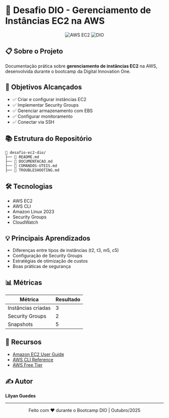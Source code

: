 # 🚀 Desafio DIO - Gerenciamento de Instâncias EC2 na AWS

<p align="center">
  <img src="https://img.shields.io/badge/AWS-EC2-FF9900?style=for-the-badge&logo=amazon-aws&logoColor=white" alt="AWS EC2"/>
  <img src="https://img.shields.io/badge/DIO-Bootcamp-blue?style=for-the-badge" alt="DIO"/>
</p>

## 📋 Sobre o Projeto

Documentação prática sobre **gerenciamento de instâncias EC2** na AWS, desenvolvida durante o bootcamp da Digital Innovation One.

## 🎯 Objetivos Alcançados

- ✅ Criar e configurar instâncias EC2
- ✅ Implementar Security Groups
- ✅ Gerenciar armazenamento com EBS
- ✅ Configurar monitoramento
- ✅ Conectar via SSH

## 📚 Estrutura do Repositório
```
📁 desafio-ec2-dio/
├── 📄 README.md
├── 📄 DOCUMENTACAO.md
├── 📄 COMANDOS-UTEIS.md
├── 📄 TROUBLESHOOTING.md
```

## 🛠️ Tecnologias

- AWS EC2
- AWS CLI
- Amazon Linux 2023
- Security Groups
- CloudWatch

## 💡 Principais Aprendizados

- Diferenças entre tipos de instâncias (t2, t3, m5, c5)
- Configuração de Security Groups
- Estratégias de otimização de custos
- Boas práticas de segurança

## 📊 Métricas

| Métrica | Resultado |
|---------|-----------|
| Instâncias criadas | 3 |
| Security Groups | 2 |
| Snapshots | 5 |

## 🔗 Recursos

- [Amazon EC2 User Guide](https://docs.aws.amazon.com/ec2/)
- [AWS CLI Reference](https://docs.aws.amazon.com/cli/)
- [AWS Free Tier](https://aws.amazon.com/free/)

## ✍️ Autor

**Lílyan Guedes**

---

<p align="center">
  Feito com ❤️ durante o Bootcamp DIO | Outubro/2025
</p>
